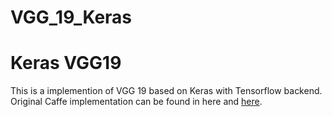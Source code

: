 # VGG_19_Keras
Keras VGG19
===
This is a implemention of VGG 19 based on Keras with Tensorflow backend. Original Caffe implementation can be found in here and [here](https://gist.github.com/ksimonyan/3785162f95cd2d5fee77).
